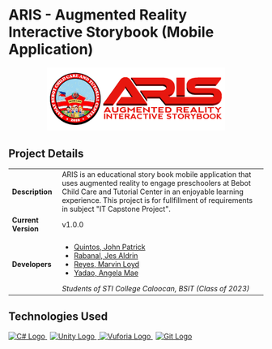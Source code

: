 # ARIS - Augmented Reality Interactive Storybook (Mobile Application)

<div align="center">
   <img src="Assets/1Resources/UI/ARIS%20LOGO.png" style="width: 70%" />
</div>

## Project Details

|                     |                                                                                                                                                                                                                                                                         |
| ------------------- | ----------------------------------------------------------------------------------------------------------------------------------------------------------------------------------------------------------------------------------------------------------------------- |
| **Description**     | ARIS is an educational story book mobile application that uses augmented reality to engage preschoolers at Bebot Child Care and Tutorial Center in an enjoyable learning experience. This project is for fullfillment of requirements in subject "IT Capstone Project". |
| **Current Version** | v1.0.0                                                                                                                                                                                                                                                                  |
| **Developers**      | <ul><li>[Quintos, John Patrick](https://github.com/patqnts)</li><li>[Rabanal, Jes Aldrin](https://github.com/jesaldrinrabanal)</li><li>[Reyes, Marvin Loyd]()</li><li>[Yadao, Angela Mae]()</li></ul> _Students of STI College Caloocan, BSIT (Class of 2023)_          |

## Technologies Used

<div align="left">
   <a href="https://learn.microsoft.com/en-us/dotnet/csharp/programming-guide/" target="_blank" rel="noreferrer">
      <img src="https://cdn.jsdelivr.net/gh/devicons/devicon/icons/csharp/csharp-original.svg" height="40" width="40" alt="C# Logo" />
   </a>
   <img width="2" />
   <a href="https://unity.com/" target="_blank" rel="noreferrer">
      <img src="https://cdn.simpleicons.org/unity/FFFFFF" height="40" alt="Unity Logo" />
   <img width="2" />
   </a>
   <a href="https://developer.vuforia.com/" target="_blank" rel="noreferrer">
      <img src="https://global.discourse-cdn.com/business7/uploads/vuforia/original/1X/1bd39d7b17a9c4e9732ca6675abe1036462a368a.png" height="40" width="40" alt="Vuforia Logo" />
   </a>
   <img width="2" />
   <a href="https://git-scm.com/" target="_blank" rel="noreferrer">
      <img src="https://cdn.jsdelivr.net/gh/devicons/devicon/icons/git/git-original.svg" height="40" width="40" alt="Git Logo" />
  </a>
</div>
